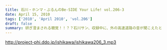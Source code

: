 ```yaml
---
title: 石川・ホンマ・ぶるんのBe-SIDE Your Life! vol.206-3
date: April 15, 2010
tags: ['2010', 'April 2010', 'vol.206']
draft: false
summary: 研ぎ澄まされる聴覚！！？？石川サン、収録中に、外の高速道路の音が聞こえたとのこと・・・リスナーさんにも聞こえていたのかな？？NAMAE
---
```


http://project-phi.ddo.jp/ishikawa/ishikawa206_3.mp3
